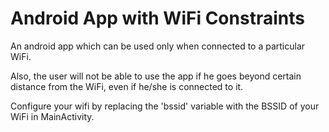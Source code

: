 # Android App with WiFi Constraints
An android app which can be used only when connected to a particular WiFi.

Also, the user will not be able to use the app if he goes beyond certain distance from the WiFi, even if he/she is connected to it.

Configure your wifi by replacing the 'bssid' variable with the BSSID of your WiFi in MainActivity. 
